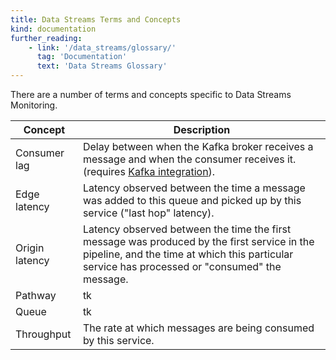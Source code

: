 ```yaml
---
title: Data Streams Terms and Concepts
kind: documentation
further_reading:
    - link: '/data_streams/glossary/'
      tag: 'Documentation'
      text: 'Data Streams Glossary'
---
```


There are a number of terms and concepts specific to Data Streams Monitoring.

| Concept | Description |
| ------- | ----------- |
| Consumer lag | Delay between when the Kafka broker receives a message and when the consumer receives it. (requires [Kafka integration][1]). |
| Edge latency | Latency observed between the time a message was added to this queue and picked up by this service ("last hop" latency). |
| Origin latency | Latency observed between the time the first message was produced by the first service in the pipeline, and the time at which this particular service has processed or "consumed" the message. |
| Pathway | tk |
| Queue | tk |
| Throughput | The rate at which messages are being consumed by this service. |



[1]: https://docs.datadoghq.com/integrations/kafka/?tab=host#kafka-consumer-integration
